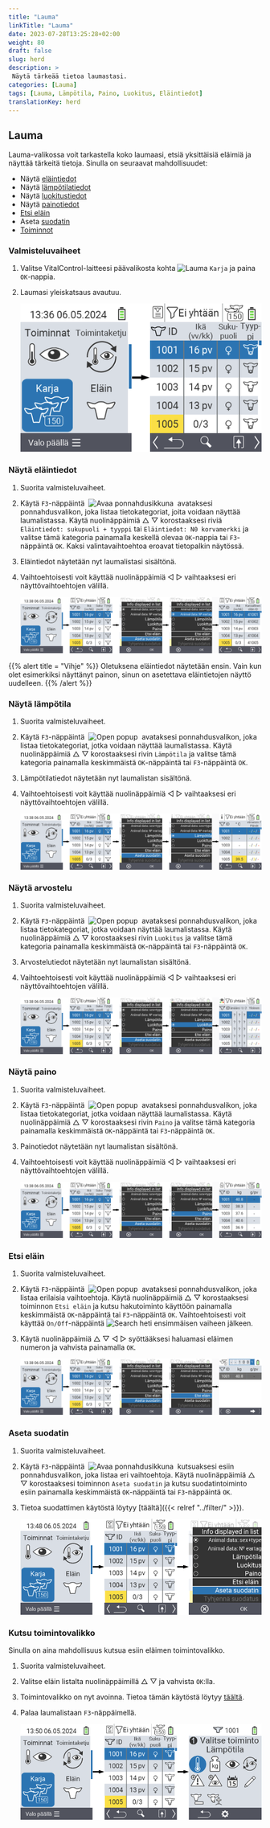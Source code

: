 ```yaml
---
title: "Lauma"
linkTitle: "Lauma"
date: 2023-07-28T13:25:28+02:00
weight: 80
draft: false
slug: herd
description: >
 Näytä tärkeää tietoa laumastasi.
categories: [Lauma]
tags: [Lauma, Lämpötila, Paino, Luokitus, Eläintiedot]
translationKey: herd
---
```

## Lauma

Lauma-valikossa voit tarkastella koko laumaasi, etsiä yksittäisiä eläimiä ja näyttää tärkeitä tietoja. Sinulla on seuraavat mahdollisuudet:

- Näytä [eläintiedot](#näytä-eläintiedot)
- Näytä [lämpötilatiedot](#näytä-lämpötila)
- Näytä [luokitustiedot](#näytä-arvostelu)
- Näytä [painotiedot](#näytä-paino)
- [Etsi eläin](#etsi-eläin)
- Aseta [suodatin](#aseta-suodatin)
- [Toiminnot](#kutsu-toimintovalikko)

### Valmisteluvaiheet

1. Valitse VitalControl-laitteesi päävalikosta kohta <img src="/icons/main/herd.svg" width="60" align="bottom" alt="Lauma" /> `Karja` ja paina `OK`-nappia.

2. Laumasi yleiskatsaus avautuu.

    ![VitalControl: Valikko Lauma](images/herde.png "Lauma")

### Näytä eläintiedot

1. Suorita valmisteluvaiheet.

2. Käytä `F3`-näppäintä &nbsp;<img src="/icons/footer/open-popup.svg" width="15" align="bottom" alt="Avaa ponnahdusikkuna" />&nbsp; avataksesi ponnahdusvalikon, joka listaa tietokategoriat, joita voidaan näyttää laumalistassa. Käytä nuolinäppäimiä △ ▽ korostaaksesi riviä `Eläintiedot: sukupuoli + tyyppi` tai `Eläintiedot: N0 korvamerkki` ja valitse tämä kategoria painamalla keskellä olevaa `OK`-nappia tai `F3`-näppäintä `OK`. Kaksi valintavaihtoehtoa eroavat tietopalkin näytössä.

3. Eläintiedot näytetään nyt laumalistasi sisältönä.

4. Vaihtoehtoisesti voit käyttää nuolinäppäimiä ◁ ▷ vaihtaaksesi eri näyttövaihtoehtojen välillä.

    ![VitalControl: Valikko Lauma](images/animaldata.png "Näytä eläintiedot")

{{% alert title = "Vihje" %}}
Oletuksena eläintiedot näytetään ensin. Vain kun olet esimerkiksi näyttänyt painon, sinun on asetettava eläintietojen näyttö uudelleen.
{{% /alert %}}

### Näytä lämpötila

1. Suorita valmisteluvaiheet.

2. Käytä `F3`-näppäintä &nbsp;<img src="/icons/footer/open-popup.svg" width="15" align="bottom" alt="Open popup" />&nbsp; avataksesi ponnahdusvalikon, joka listaa tietokategoriat, jotka voidaan näyttää laumalistassa. Käytä nuolinäppäimiä △ ▽ korostaaksesi rivin `Lämpötila` ja valitse tämä kategoria painamalla keskimmäistä `OK`-näppäintä tai `F3`-näppäintä `OK`.

3. Lämpötilatiedot näytetään nyt laumalistan sisältönä.

4. Vaihtoehtoisesti voit käyttää nuolinäppäimiä ◁ ▷ vaihtaaksesi eri näyttövaihtoehtojen välillä.

    ![VitalControl: Menu Herd](images/temperature.png "Näytä lämpötila")

### Näytä arvostelu

1. Suorita valmisteluvaiheet.

2. Käytä `F3`-näppäintä &nbsp;<img src="/icons/footer/open-popup.svg" width="15" align="bottom" alt="Open popup" />&nbsp; avataksesi ponnahdusvalikon, joka listaa tietokategoriat, jotka voidaan näyttää laumalistassa. Käytä nuolinäppäimiä △ ▽ korostaaksesi rivin `Luokitus` ja valitse tämä kategoria painamalla keskimmäistä `OK`-näppäintä tai `F3`-näppäintä `OK`.

3. Arvostelutiedot näytetään nyt laumalistan sisältönä.

4. Vaihtoehtoisesti voit käyttää nuolinäppäimiä ◁ ▷ vaihtaaksesi eri näyttövaihtoehtojen välillä.

    ![VitalControl: Menu Herd](images/rating.png "Näytä arvostelu")

### Näytä paino

1. Suorita valmisteluvaiheet.

2. Käytä `F3`-näppäintä &nbsp;<img src="/icons/footer/open-popup.svg" width="15" align="bottom" alt="Open popup" />&nbsp; avataksesi ponnahdusvalikon, joka listaa tietokategoriat, jotka voidaan näyttää laumalistassa. Käytä nuolinäppäimiä △ ▽ korostaaksesi rivin `Paino` ja valitse tämä kategoria painamalla keskimmäistä `OK`-näppäintä tai `F3`-näppäintä `OK`.

3. Painotiedot näytetään nyt laumalistan sisältönä.

4. Vaihtoehtoisesti voit käyttää nuolinäppäimiä ◁ ▷ vaihtaaksesi eri näyttövaihtoehtojen välillä.

    ![VitalControl: Menu Herd](images/weight.png "Näytä paino")

### Etsi eläin

1. Suorita valmisteluvaiheet.

2. Käytä `F3`-näppäintä &nbsp;<img src="/icons/footer/open-popup.svg" width="15" align="bottom" alt="Open popup" />&nbsp; avataksesi ponnahdusvalikon, joka listaa erilaisia vaihtoehtoja. Käytä nuolinäppäimiä △ ▽ korostaaksesi toiminnon `Etsi eläin` ja kutsu hakutoiminto käyttöön painamalla keskimmäistä `OK`-näppäintä tai `F3`-näppäintä `OK`. Vaihtoehtoisesti voit käyttää `On/Off`-näppäintä <img src="/icons/footer/search.svg" width="15" align="bottom" alt="Search" /> heti ensimmäisen vaiheen jälkeen.

3. Käytä nuolinäppäimiä △ ▽ ◁ ▷ syöttääksesi haluamasi eläimen numeron ja vahvista painamalla `OK`.

    ![VitalControl: Menu Herd](images/search.png "Etsi eläin")

### Aseta suodatin

1. Suorita valmisteluvaiheet.

2. Käytä `F3`-näppäintä &nbsp;<img src="/icons/footer/open-popup.svg" width="15" align="bottom" alt="Avaa ponnahdusikkuna" />&nbsp; kutsuaksesi esiin ponnahdusvalikon, joka listaa eri vaihtoehtoja. Käytä nuolinäppäimiä △ ▽ korostaaksesi toiminnon `Aseta suodatin` ja kutsu suodatintoiminto esiin painamalla keskimmäistä `OK`-näppäintä tai `F3`-näppäintä `OK`.

3. Tietoa suodattimen käytöstä löytyy [täältä]({{< relref "../filter/" >}}).

    ![VitalControl: Menu Herd](images/setfilter.png "Etsi eläin")

### Kutsu toimintovalikko

Sinulla on aina mahdollisuus kutsua esiin eläimen toimintovalikko.

1. Suorita valmisteluvaiheet.

2. Valitse eläin listalta nuolinäppäimillä △ ▽ ja vahvista `OK`:lla.

3. Toimintovalikko on nyt avoinna. Tietoa tämän käytöstä löytyy [täältä](../actions).

4. Palaa laumalistaan `F3`-näppäimellä.

    ![VitalControl: Menu Herd](images/action.png "Kutsu toiminnot")
